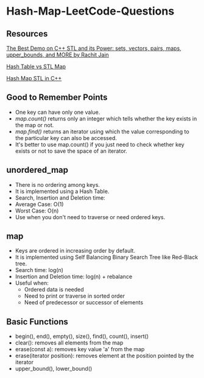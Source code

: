 # Hash-Map-LeetCode-Questions

## Resources

[The Best Demo on C++ STL and its Power: sets, vectors, pairs, maps, upper_bounds, and MORE by Rachit Jain](https://www.youtube.com/playlist?list=PLfBJlB6T2eOvyt21CIX_PMmhOgWHiFVab)

[Hash Table vs STL Map](https://www.geeksforgeeks.org/hash-table-vs-stl-map/)

[Hash Map STL in C++](https://www.studytonight.com/cpp/stl/stl-container-map)

## Good to Remember Points
- One key can have only one value.
- *map.count()* returns only an integer which tells whether the key exists in the map or not.
- *map.find()* returns an iterator using which the value corresponding to the particular key can also be accessed.
- It's better to use map.count() if you just need to check whether key exists or not to save the space of an iterator.
## unordered_map
- There is no ordering among keys.
- It is implemented using a Hash Table.
- Search, Insertion and Deletion time:
- Average Case: O(1)
- Worst Case: O(n)
- Use when you don't need to traverse or need ordered keys.
## map
- Keys are ordered in increasing order by default.
- It is implemented using Self Balancing Binary Search Tree like Red-Black tree.
- Search time: log(n)
- Insertion and Deletion time: log(n) + rebalance
- Useful when:
  - Ordered data is needed
  - Need to print or traverse in sorted order
  - Need of predecessor or successor of elements
## Basic Functions
- begin(), end(), empty(), size(), find(), count(), insert()
- clear(): removes all elements from the map
- erase(const a): removes key value 'a' from the map
- erase(iterator position): removes element at the position pointed by the iterator
- upper_bound(), lower_bound()
